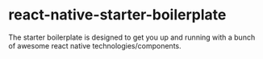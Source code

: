 # react-native-starter-boilerplate
The starter boilerplate is designed to get you up and running with a bunch of awesome react native technologies/components.
